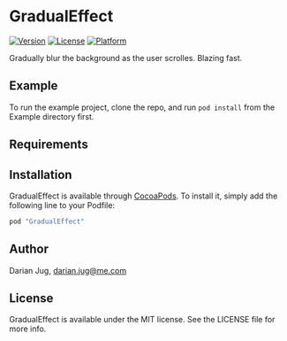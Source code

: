 # GradualEffect

[![Version](https://img.shields.io/cocoapods/v/GradualEffect.svg?style=flat)](http://cocoapods.org/pods/GradualEffect)
[![License](https://img.shields.io/cocoapods/l/GradualEffect.svg?style=flat)](http://cocoapods.org/pods/GradualEffect)
[![Platform](https://img.shields.io/cocoapods/p/GradualEffect.svg?style=flat)](http://cocoapods.org/pods/GradualEffect)

Gradually blur the background as the user scrolles. Blazing fast.

## Example

To run the example project, clone the repo, and run `pod install` from the Example directory first.

## Requirements

## Installation

GradualEffect is available through [CocoaPods](http://cocoapods.org). To install
it, simply add the following line to your Podfile:

```ruby
pod "GradualEffect"
```

## Author

Darian Jug, darian.jug@me.com

## License

GradualEffect is available under the MIT license. See the LICENSE file for more info.

